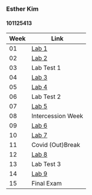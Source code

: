 ### Esther Kim 
#### 101125413

Week | Link 
--- | ---
01 | [Lab 1](./wk1)
02 | [Lab 2](./wk2)
03 | Lab Test 1
04 | [Lab 3](./wk4)
05 | [Lab 4](./wk5)
06 | Lab Test 2
07 | [Lab 5](./wk7)
08 | Intercession Week
09 | [Lab 6](./wk9)
10 | [Lab 7](./wk10)
11 | Covid (Out)Break
12 | [Lab 8](./wk12)
13 | Lab Test 3
14 | [Lab 9](./wk14)
15 | Final Exam

